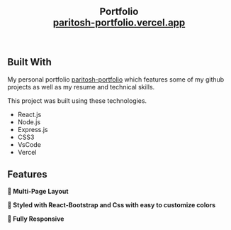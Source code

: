 <h2 align="center">
  <a href="" target="_blank"></a>
  Portfolio <br/>
  <a href="" target="_blank">paritosh-portfolio.vercel.app</a>
</h2>
<div align="center">
<!--   <img alt="Demo" src="./Images/readme-img1.png" /> -->
</div>

<br/>

## Built With

My personal portfolio <a href="" target="_blank">paritosh-portfolio</a> which features some of my github projects as well as my resume and technical skills.<br/>

This project was built using these technologies.

- React.js
- Node.js
- Express.js
- CSS3
- VsCode
- Vercel

## Features

**📖 Multi-Page Layout**

**🎨 Styled with React-Bootstrap and Css with easy to customize colors**

**📱 Fully Responsive**
